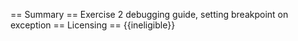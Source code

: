 == Summary ==
Exercise 2 debugging guide, setting breakpoint on exception
== Licensing ==
{{ineligible}}

